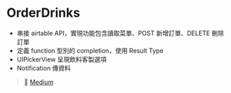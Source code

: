 # OrderDrinks
- 串接 airtable API，實現功能包含讀取菜單、POST 新增訂單、DELETE 刪除訂單
- 定義 function 型別的 completion，使用 Result Type
- UIPickerView 呈現飲料客製選項
- Notification 傳資料

> 🔗 [Medium](https://medium.com/彼得潘的-swift-ios-app-開發教室/18-訂飲料-app-part-3-從-app-刪除-airtable-上訂購項目-a1a2a3f040c0)
